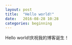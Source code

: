 ```yaml
---
layout: post
title:  "Hello world!"
date:   2016-08-28 10:28
categories: beginning
---
```

Hello world!庆祝我的博客诞生！
